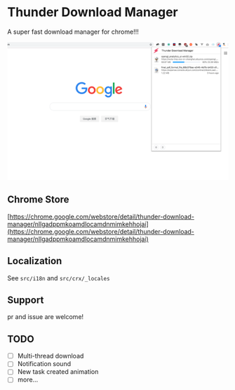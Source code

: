 # Thunder Download Manager

A super fast download manager for chrome!!!

![preview.png](preview.png)

## Chrome Store
[https://chrome.google.com/webstore/detail/thunder-download-manager/nllgadppmkoamdlocamdnmimkehhojai](https://chrome.google.com/webstore/detail/thunder-download-manager/nllgadppmkoamdlocamdnmimkehhojai)

## Localization

See `src/i18n` and `src/crx/_locales`

## Support

pr and issue are welcome!

## TODO

- [ ] Multi-thread download
- [ ] Notification sound
- [ ] New task created animation 
- [ ] more...
